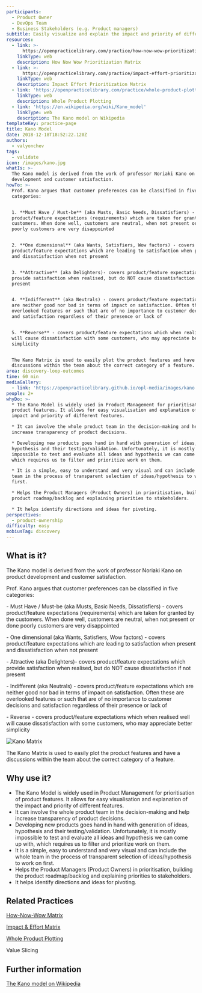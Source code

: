 ```yaml
---
participants:
  - Product Owner
  - DevOps Team
  - Business Stakeholders (e.g. Product managers)
subtitle: Easily visualize and explain the impact and priority of different features
resources:
  - link: >-
      https://openpracticelibrary.com/practice/how-now-wow-prioritization-matrix/
    linkType: web
    description: How Now Wow Prioritization Matrix
  - link: >-
      https://openpracticelibrary.com/practice/impact-effort-prioritization-matrix/
    linkType: web
    description: Impact Effort Prioritization Matrix
  - link: 'https://openpracticelibrary.com/practice/whole-product-plotting/'
    linkType: web
    description: Whole Product Plotting
  - link: 'https://en.wikipedia.org/wiki/Kano_model'
    linkType: web
    description: The Kano model on Wikipedia
templateKey: practice-page
title: Kano Model
date: 2018-12-18T18:52:22.120Z
authors:
  - valyonchev
tags:
  - validate
icon: /images/kano.jpg
whatIs: >-
  The Kano model is derived from the work of professor Noriaki Kano on product
  development and customer satisfaction.
howTo: >-
  Prof. Kano argues that customer preferences can be classified in five
  categories:


  1. **Must Have / Must-be** (aka Musts, Basic Needs, Dissatisfiers) - covers
  product/feature expectations (requirements) which are taken for granted by the
  customers. When done well, customers are neutral, when not present or done
  poorly customers are very disappointed


  2. **One dimensional** (aka Wants, Satisfiers, Wow factors) - covers
  product/feature expectations which are leading to satisfaction when present
  and dissatisfaction when not present


  3. **Attractive** (aka Delighters)- covers product/feature expectations which
  provide satisfaction when realised, but do NOT cause dissatisfaction if not
  present


  4. **Indifferent** (aka Neutrals) - covers product/feature expectations which
  are neither good nor bad in terms of impact on satisfaction. Often these are
  overlooked features or such that are of no importance to customer decisions
  and satisfaction regardless of their presence or lack of


  5. **Reverse** - covers product/feature expectations which when realised well
  will cause dissatisfaction with some customers, who may appreciate better
  simplicity


  The Kano Matrix is used to easily plot the product features and have a
  discussions within the team about the correct category of a feature.
area: discovery-loop-outcomes
time: 60 min
mediaGallery:
  - link: 'https://openpracticelibrary.github.io/opl-media/images/kano.jpg'
people: 2+
whyDo: >-
  * The Kano Model is widely used in Product Management for prioritisation of
  product features. It allows for easy visualisation and explanation of the
  impact and priority of different features.

  * It can involve the whole product team in the decision-making and help
  increase transparency of product decisions.

  * Developing new products goes hand in hand with generation of ideas,
  hypothesis and their testing/validation. Unfortunately, it is mostly
  impossible to test and evaluate all ideas and hypothesis we can come up with,
  which requires us to filter and prioritize work on them.

  * It is a simple, easy to understand and very visual and can include the whole
  team in the process of transparent selection of ideas/hypothesis to work on
  first.

  * Helps the Product Managers (Product Owners) in prioritisation, building the
  product roadmap/backlog and explaining priorities to stakeholders.

  * It helps identify directions and ideas for pivoting.
perspectives:
  - product-ownership
difficulty: easy
mobiusTag: discovery
---
```

## What is it?

The Kano model is derived from the work of professor Noriaki Kano on product development and customer satisfaction.

Prof. Kano argues that customer preferences can be classified in five categories:

\- Must Have / Must-be (aka Musts, Basic Needs, Dissatisfiers) - covers product/feature expectations (requirements) which are taken for granted by the customers. When done well, customers are neutral, when not present or done poorly customers are very disappointed

\- One dimensional (aka Wants, Satisfiers, Wow factors) - covers product/feature expectations which are leading to satisfaction when present and dissatisfaction when not present

\- Attractive (aka Delighters)- covers product/feature expectations which provide satisfaction when realised, but do NOT cause dissatisfaction if not present

\- Indifferent (aka Neutrals) - covers product/feature expectations which are neither good nor bad in terms of impact on satisfaction. Often these are overlooked features or such that are of no importance to customer decisions and satisfaction regardless of their presence or lack of

\- Reverse - covers product/feature expectations which when realised well will cause dissatisfaction with some customers, who may appreciate better simplicity

![Kano Matrix](/images/kano.jpg "Kano Matrix")

The Kano Matrix is used to easily plot the product features and have a discussions within the team about the correct category of a feature.



## Why use it?

* The Kano Model is widely used in Product Management for prioritisation of product features. It allows for easy visualisation and explanation of the impact and priority of different features.
* It can involve the whole product team in the decision-making and help increase transparency of product decisions.
* Developing new products goes hand in hand with generation of ideas, hypothesis and their testing/validation. Unfortunately, it is mostly impossible to test and evaluate all ideas and hypothesis we can come up with, which requires us to filter and prioritize work on them.
* It is a simple, easy to understand and very visual and can include the whole team in the process of transparent selection of ideas/hypothesis to work on first.
* Helps the Product Managers (Product Owners) in prioritisation, building the product roadmap/backlog and explaining priorities to stakeholders.
* It helps identify directions and ideas for pivoting.



## Related Practices

[How-Now-Wow Matrix](https://openpracticelibrary.com/practice/how-now-wow-prioritization-matrix/)

[Impact & Effort Matrix](https://openpracticelibrary.com/practice/impact-effort-prioritization-matrix/)

[Whole Product Plotting](https://openpracticelibrary.com/practice/whole-product-plotting/)

Value Slicing



## Further information

[The Kano model on Wikipedia](https://en.wikipedia.org/wiki/Kano_model)
